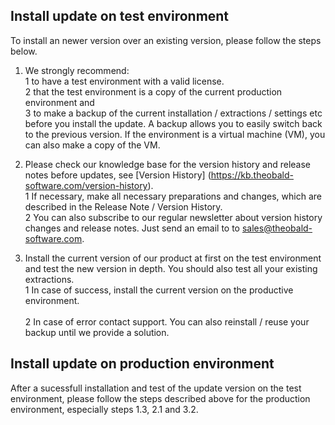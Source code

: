 ## Install update on test environment
To install an newer version over an existing version, please follow the steps below. 

1. We strongly recommend: <br>
 1 to have a test environment with a valid license.  <br>
 2 that the test environment is a copy of the current production environment and <br>
 3 to make a backup of the current installation / extractions / settings etc before you install the update. A backup allows you to easily switch back to the previous version. If the environment is a virtual machine (VM), you can also make a copy of the VM. 


2. Please check our knowledge base for the version history and release notes before updates, see [Version History] (https://kb.theobald-software.com/version-history). <br>
 1 If necessary, make all necessary preparations and changes, which are described in the Release Note / Version History. <br>
 2 You can also subscribe to our regular newsletter about version history changes and release notes. Just send an email to to sales@theobald-software.com.  

3. Install the current version of our product at first on the test environment and test the new version in depth. You should also test all your existing extractions. <br>
 1 In case of success, install the current version on the productive environment. <br>   
 2 In case of error contact support. You can also reinstall / reuse your backup until we provide a solution. 

## Install update on production environment 
After a sucessfull installation and test of the update version on the test environment, please follow the steps described above for the production environment, especially steps 1.3,  2.1 and 3.2. 